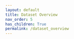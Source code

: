 ```yaml
---
layout: default
title: Dataset Overview
nav_order: 5
has_children: True
permalink: /dataset_overview
---
```



